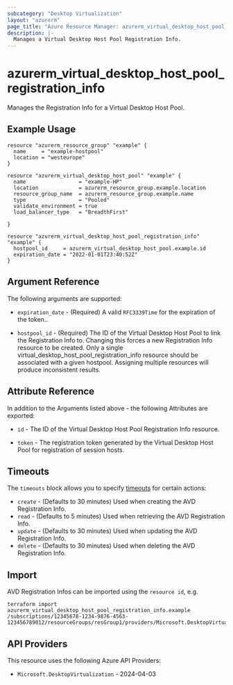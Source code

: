 ```yaml
---
subcategory: "Desktop Virtualization"
layout: "azurerm"
page_title: "Azure Resource Manager: azurerm_virtual_desktop_host_pool_registration_info"
description: |-
  Manages a Virtual Desktop Host Pool Registration Info.
---
```


# azurerm_virtual_desktop_host_pool_registration_info

Manages the Registration Info for a Virtual Desktop Host Pool.

## Example Usage

```hcl
resource "azurerm_resource_group" "example" {
  name     = "example-hostpool"
  location = "westeurope"
}

resource "azurerm_virtual_desktop_host_pool" "example" {
  name                 = "example-HP"
  location             = azurerm_resource_group.example.location
  resource_group_name  = azurerm_resource_group.example.name
  type                 = "Pooled"
  validate_environment = true
  load_balancer_type   = "BreadthFirst"

}

resource "azurerm_virtual_desktop_host_pool_registration_info" "example" {
  hostpool_id     = azurerm_virtual_desktop_host_pool.example.id
  expiration_date = "2022-01-01T23:40:52Z"
}
```

## Argument Reference

The following arguments are supported:

* `expiration_date` - (Required) A valid `RFC3339Time` for the expiration of the token..

* `hostpool_id` - (Required) The ID of the Virtual Desktop Host Pool to link the Registration Info to. Changing this forces a new Registration Info resource to be created. Only a single virtual_desktop_host_pool_registration_info resource should be associated with a given hostpool. Assigning multiple resources will produce inconsistent results.

## Attribute Reference

In addition to the Arguments listed above - the following Attributes are exported:

* `id` - The ID of the Virtual Desktop Host Pool Registration Info resource.

* `token` - The registration token generated by the Virtual Desktop Host Pool for registration of session hosts.

## Timeouts

The `timeouts` block allows you to specify [timeouts](https://developer.hashicorp.com/terraform/language/resources/configure#define-operation-timeouts) for certain actions:

* `create` - (Defaults to 30 minutes) Used when creating the AVD Registration Info.
* `read` - (Defaults to 5 minutes) Used when retrieving the AVD Registration Info.
* `update` - (Defaults to 30 minutes) Used when updating the AVD Registration Info.
* `delete` - (Defaults to 30 minutes) Used when deleting the AVD Registration Info.

## Import

AVD Registration Infos can be imported using the `resource id`, e.g.

```shell
terraform import azurerm_virtual_desktop_host_pool_registration_info.example /subscriptions/12345678-1234-9876-4563-123456789012/resourceGroups/resGroup1/providers/Microsoft.DesktopVirtualization/hostPools/pool1/registrationInfo/default
```

## API Providers
<!-- This section is generated, changes will be overwritten -->
This resource uses the following Azure API Providers:

* `Microsoft.DesktopVirtualization` - 2024-04-03
